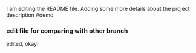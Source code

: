 I am editing the README file. Adding some more details about the project description #demo

### edit file for comparing with other branch
edited, okay!
